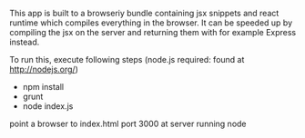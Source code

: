 This app is built to a browseriy bundle containing jsx snippets and react runtime which compiles everything in the browser.
It can be speeded up by compiling the jsx on the server and returning them with for example Express instead.

To run this, execute following steps (node.js required: found at http://nodejs.org/)

* npm install
* grunt
* node index.js

point a browser to index.html port 3000 at server running node
